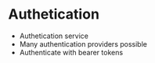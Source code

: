 # Authetication

- Authetication service
- Many authentication providers possible
- Authenticate with bearer tokens
